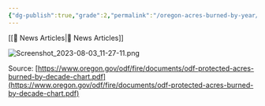 ```yaml
---
{"dg-publish":true,"grade":2,"permalink":"/oregon-acres-burned-by-year/","dgPassFrontmatter":true}
---
```



[[📘 News Articles\|📘 News Articles]]

![Screenshot_2023-08-03_11-27-11.png](/img/user/Screenshot_2023-08-03_11-27-11.png)

Source: [https://www.oregon.gov/odf/fire/documents/odf-protected-acres-burned-by-decade-chart.pdf](https://www.oregon.gov/odf/fire/documents/odf-protected-acres-burned-by-decade-chart.pdf)